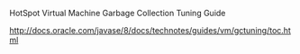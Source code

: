  HotSpot Virtual Machine Garbage Collection Tuning Guide

 http://docs.oracle.com/javase/8/docs/technotes/guides/vm/gctuning/toc.html